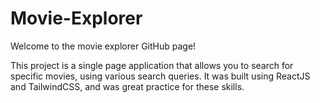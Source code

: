 # Movie-Explorer

Welcome to the movie explorer GitHub page! 

This project is a single page application that allows you to search for specific movies, using various search 
queries. It was built using ReactJS and TailwindCSS, and was great practice for these skills. 
